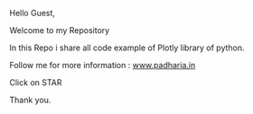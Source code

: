 Hello Guest,

Welcome to my Repository

In this Repo i share all code example of Plotly library of python.

Follow me for more information : www.padharia.in

Click on STAR 

Thank you.
